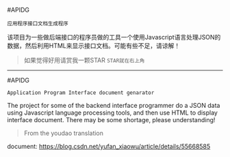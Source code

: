 #APIDG

`应用程序接口文档生成程序`

该项目为一些做后端接口的程序员做的工具一个使用Javascript语言处理JSON的数据，然后利用HTML来显示接口文档。可能有些不足，请谅解！

>如果觉得好用请赏我一颗STAR `STAR就在右上角`

---

#APIDG

`Application Program Interface document genarator`

The project for some of the backend interface programmer do a JSON data using Javascript language processing tools, and then use HTML to display interface document. There may be some shortage, please understanding!

>From the youdao translation

document: https://blog.csdn.net/yufan_xiaowu/article/details/55668585
